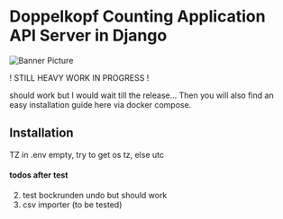 # Doppelkopf Counting Application API Server in Django

![Banner Picture](https://i.imgur.com/35A8US2.png)

! STILL HEAVY WORK IN PROGRESS !

should work but I would wait till the release...
Then you will also find an easy installation guide here via docker compose.

## Installation

TZ in .env empty, try to get os tz, else utc

#### todos after test
2. test bockrunden undo but should work
3. csv importer (to be tested)